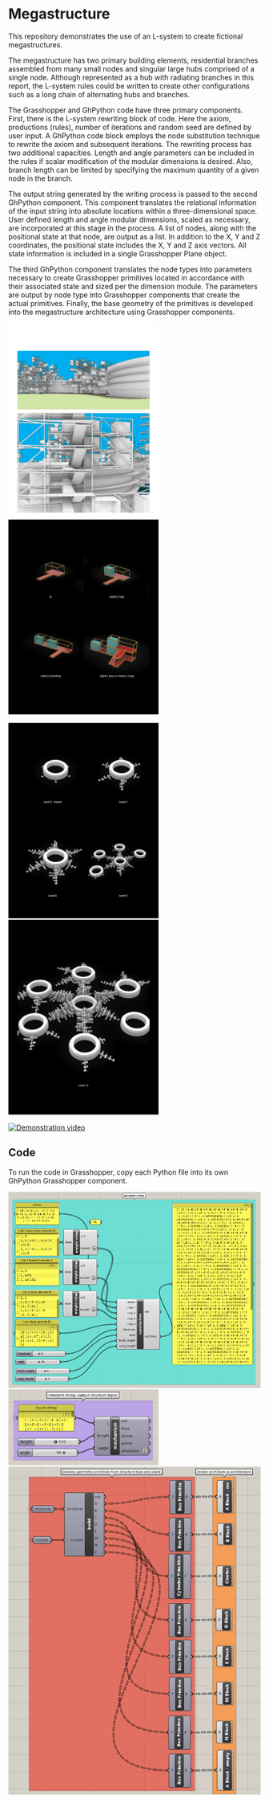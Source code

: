 Megastructure
=============

This repository demonstrates the use of an L-system to create fictional megastructures. 

The megastructure has two primary building elements, residential branches assembled from many small nodes and singular large hubs comprised of a single node. Although represented as a hub with radiating branches in this report, the L-system rules could be written to create other configurations such as a long chain of alternating hubs and branches.

The Grasshopper and GhPython code have three primary components. First, there is the L-system rewriting block of code. Here the axiom, productions (rules), number of iterations and random seed are defined by user input. A GhPython code block employs the node substitution technique to rewrite the axiom and subsequent iterations. The rewriting process has two additional capacities. Length and angle parameters can be included in the rules if scalar modification of the modular dimensions is desired. Also, branch length can be limited by specifying the maximum quantity of a given node in the branch.

The output string generated by the writing process is passed to the second GhPython component. This component translates the relational information of the input string into absolute locations within a three-dimensional space. User defined length and angle modular dimensions, scaled as necessary, are incorporated at this stage in the process. A list of nodes, along with the positional state at that node, are output as a list. In addition to the X, Y and Z coordinates, the positional state includes the X, Y and Z axis vectors. All state information is included in a single Grasshopper Plane object.

The third GhPython component translates the node types into parameters necessary to create Grasshopper primitives located in accordance with their associated state and sized per the dimension module. The parameters are output by node type into Grasshopper components that create the actual primitives. Finally, the base geometry of the primitives is developed into the megastructure architecture using Grasshopper components. 

<p float="left">
  <img src="/images/perspectives.png" alt="perspectives" width="300" />
  <img src="/images/perspectives3.png" alt="perspectives3" width="300" /> 
</p>
<p float="left">
  <img src="/images/perspectives4.png" alt="perspectives4" width="300" />
  <img src="/images/perspectives5.png" alt="perspectives5" width="300" /> 
</p>

[![Demonstration video](https://img.youtube.com/vi/y2fePnh9iXs/0.jpg)](http://www.youtube.com/watch?v=y2fePnh9iXs)

## Code

To run the code in Grasshopper, copy each Python file into its own GhPython Grasshopper component.

<img src="/images/substitution block.png" alt="perspectives" width="600" />
<img src="/images/mechanism block.png" alt="perspectives" width="300" />
<img src="/images/build block.png" alt="perspectives" width="600" />


